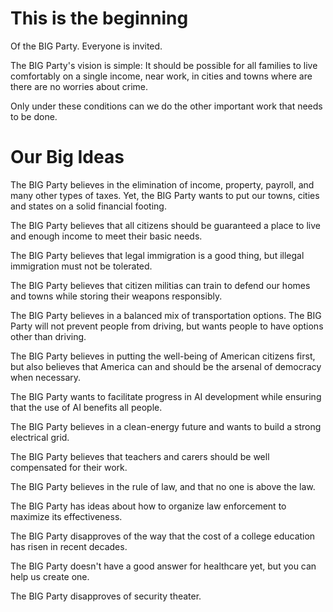 # This is the beginning

Of the BIG Party. Everyone is invited.

The BIG Party's vision is simple: It should be possible for all families to live comfortably on a single income, near work, in cities and towns where are there are no worries about crime. 

Only under these conditions can we do the other important work that needs to be done. 

# Our Big Ideas

The BIG Party believes in the elimination of income, property, payroll, and many other types of taxes. Yet, the BIG Party wants to put our towns, cities and states on a solid financial footing. 

The BIG Party believes that all citizens should be guaranteed a place to live and enough income to meet their basic needs. 

The BIG Party believes that legal immigration is a good thing, but illegal immigration must not be tolerated. 

The BIG Party believes that citizen militias can train to defend our homes and towns while storing their weapons responsibly. 

The BIG Party believes in a balanced mix of transportation options. The BIG Party will not prevent people from driving, but wants people to have options other than driving. 

The BIG Party believes in putting the well-being of American citizens first, but also believes that America can and should be the arsenal of democracy when necessary. 

The BIG Party wants to facilitate progress in AI development while ensuring that the use of AI benefits all people. 

The BIG Party believes in a clean-energy future and wants to build a strong electrical grid. 

The BIG Party believes that teachers and carers should be well compensated for their work. 

The BIG Party believes in the rule of law, and that no one is above the law. 

The BIG Party has ideas about how to organize law enforcement to maximize its effectiveness. 

The BIG Party disapproves of the way that the cost of a college education has risen in recent decades. 

The BIG Party doesn't have a good answer for healthcare yet, but you can help us create one. 

The BIG Party disapproves of security theater. 






